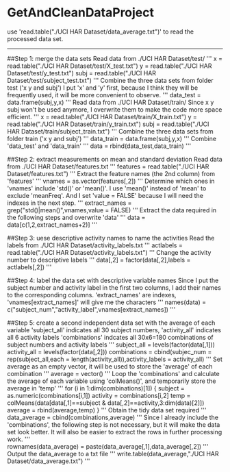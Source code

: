 GetAndCleanDataProject
======================

use 'read.table("./UCI HAR Dataset/data_average.txt")' to read the processed data set.

---
##Step 1: merge the data sets
Read data from ./UCI HAR Dataset/test/
'''
x = read.table("./UCI HAR Dataset/test/X_test.txt")
y = read.table("./UCI HAR Dataset/test/y_test.txt")
subj = read.table("./UCI HAR Dataset/test/subject_test.txt")
'''
Combine the three data sets from folder test ('x y and subj')
I put 'x' and 'y' first, because I think they will be frequently used,
it will be more convenient to observe.
'''
data_test = data.frame(subj,y,x)
'''
Read data from ./UCI HAR Dataset/train/
Since x y subj won't be used anymore, I overwrite them to make the code more space efficient.
'''
x = read.table("./UCI HAR Dataset/train/X_train.txt")
y = read.table("./UCI HAR Dataset/train/y_train.txt")
subj = read.table("./UCI HAR Dataset/train/subject_train.txt")
'''
Combine the three data sets from folder train ('x y and subj')
'''
data_train = data.frame(subj,y,x)
'''
Combine 'data_test' and 'data_train'
'''
data = rbind(data_test,data_train)
'''



##Step 2: extract measurements on mean and standard deviation
Read data from ./UCI HAR Dataset/features.txt
'''
features = read.table("./UCI HAR Dataset/features.txt")
'''
Extract the feature names (the 2nd column) from 'features'
'''
vnames = as.vector(features[,2])
'''
Determine which ones in 'vnames' include 'std()' or 'mean()'.
I use 'mean()' instead of 'mean' to exclude 'meanFreq'. 
And I set 'value = FALSE' because I will need the indexes in the next step.
'''
extract_names = grep("std()|mean()",vnames,value = FALSE)
'''
Extract the data required in the following steps and overwrite 'data'
'''
data = data[c(1,2,extract_names+2)]
'''


##Step 3: uese descriptive activity names to name the activities
Read the labels from ./UCI HAR Dataset/activity_labels.txt
'''
actlabels = read.table("./UCI HAR Dataset/activity_labels.txt")
'''
Change the activity number to descriptive labels
'''
data[,2] = factor(data[,2],labels = actlabels[,2])
'''


##Step 4: label the data set with descriptive variable names
Since I put the subject number and activity label in the first two columns, 
I add their names to the corresponding columns.
'extract_names' are indexes, 'vnames[extract_names]' will give me the characters
'''
names(data) = c("subject_num","activity_label",vnames[extract_names])
'''


##Step 5: create a second independent data set with the average of each variable
'subject_all' indicates all 30 subject numbers, 'activity_all' indicates all 6 activity labels
'combinations' indcates all 30x6=180 combinations of subject numbers and activity labels
'''
subject_all = levels(factor(data[,1]))
activity_all = levels(factor(data[,2]))
combinations = cbind(subjec_num = rep(subject_all,each = length(activity_all)),activity_labels = activity_all)
'''
Set average as an empty vector, it will be used to store the 'average' of each combination
'''
average = vector()
'''
Loop the 'combinations' and calculate the average of each variable using 'colMeans()',
and temporarily store the average in 'temp'
'''
for (i in 1:dim(combinations)[1]) {
  subject = as.numeric(combinations[i,1])
  activity = combinations[i,2]
  temp = colMeans(data[data[,1]==subject & data[,2]==activity,3:dim(data)[2]])
  average = rbind(average,temp)
}
'''
Obtain the tidy data set required
'''
data_average = cbind(combinations,average)
'''
Since I already include the 'combinations', the following step is not necessary,
but it will make the data set look better. 
It will also be easier to extract the rows in further processing work.
'''  
rownames(data_average) = paste(data_average[,1],data_average[,2])
'''
Output the data_average to a txt file
'''
write.table(data_average,"./UCI HAR Dataset/data_average.txt")
'''



